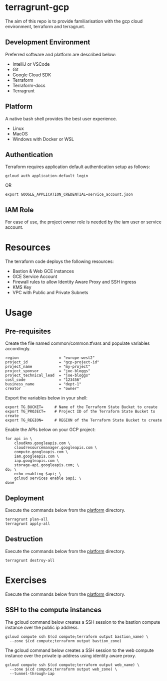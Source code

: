 # terragrunt-gcp

The aim of this repo is to provide familiarisation with the gcp cloud environment, terraform and terragrunt.

## Development Environment
Preferred software and platform are described below:
* IntelliJ or VSCode
* Git
* Google Cloud SDK
* Terraform
* Terraform-docs
* Terragrunt

## Platform
A native bash shell provides the best user experience.
* Linux
* MacOS
* Windows with Docker or WSL

## Authentication
Terraform requires application default authentication setup as follows:
```shell script
gcloud auth application-default login
```
OR
```shell script
export GOOGLE_APPLICATION_CREDENTIAL=service_account.json
```

## IAM Role
For ease of use, the project owner role is needed by the iam user or service account.

# Resources
The terraform code deploys the following resources:

* Bastion & Web GCE instances
* GCE Service Account
* Firewall rules to allow Identity Aware Proxy and SSH ingress
* KMS Key
* VPC with Public and Private Subnets

# Usage
## Pre-requisites
Create the file named common/common.tfvars and populate variables accordingly.
```hcl
region                  = "europe-west2"
project_id              = "gcp-project-id"
project_name            = "my-project"
project_sponsor         = "joe-bloggs"
project_technical_lead  = "joe-bloggs"
cost_code               = "123456"
business_name           = "dept-1"
creator                 = "owner"
```

Export the variables below in your shell:
```shell script
export TG_BUCKET=     # Name of the Terraform State Bucket to create
export TG_PROJECT=    # Project ID of the Terraform State Bucket to create
export TG_REGION=     # REGION of the Terraform State Bucket to create
```

Enable the APIs below on your GCP project:
```shell script
for api in \
    cloudkms.googleapis.com \
    cloudresourcemanager.googleapis.com \
    compute.googleapis.com \
    iam.googleapis.com \
    iap.googleapis.com \
    storage-api.googleapis.com; \
do; \
    echo enabling $api; \
    gcloud services enable $api; \
done 
```

## Deployment
Execute the commands below from the [platform](platform) directory.
```shell script
terragrunt plan-all
terragrunt apply-all
```

## Destruction
Execute the commands below from the [platform](platform) directory.
```shell script
terragrunt destroy-all
```

# Exercises
Execute the commands below from the [platform](platform) directory.

## SSH to the compute instances
The gcloud command below creates a SSH session to the bastion compute instance over the public ip address.
```shell script
gcloud compute ssh $(cd compute;terraform output bastion_name) \
  --zone $(cd compute;terraform output bastion_zone)
```
The gcloud command below creates a SSH session to the web compute instance over the private ip address using identity aware proxy.
```shell script
gcloud compute ssh $(cd compute;terraform output web_name) \
  --zone $(cd compute;terraform output web_zone) \
  --tunnel-through-iap
```